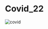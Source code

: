 # Covid_22

![covid](https://user-images.githubusercontent.com/85803948/150743731-fafaf7c5-8c2e-4ceb-af51-c6a8ad406bcb.jpeg)
